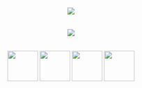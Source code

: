 <br>
<div align='center'>
  <img src="https://user-images.githubusercontent.com/93339762/154592393-d2011882-348c-4591-9ebc-6ae1643b0ad8.png">
</div>
  <br><br>

<div align='center' style='display: inline_block'>
  <img src='https://github-readme-stats.vercel.app/api?username=jaysijj&show_icons=true&theme=dark'>
</div>
<br><br>

<div align='center' style='display: inline_block'>
  <img height=70px src="https://cdn.jsdelivr.net/gh/devicons/devicon/icons/javascript/javascript-original.svg" />
  <img height=70px src="https://cdn.jsdelivr.net/gh/devicons/devicon/icons/css3/css3-original.svg" />
  <img height=70px src="https://cdn.jsdelivr.net/gh/devicons/devicon/icons/html5/html5-original.svg" />
  <img height=70px src="https://cdn.jsdelivr.net/gh/devicons/devicon/icons/python/python-original.svg" />
</div>


